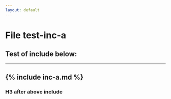 ```yaml
---
layout: default
---
```

# File test-inc-a
## Test of include below:
---
{% include inc-a.md %}
---
### H3 after above include
